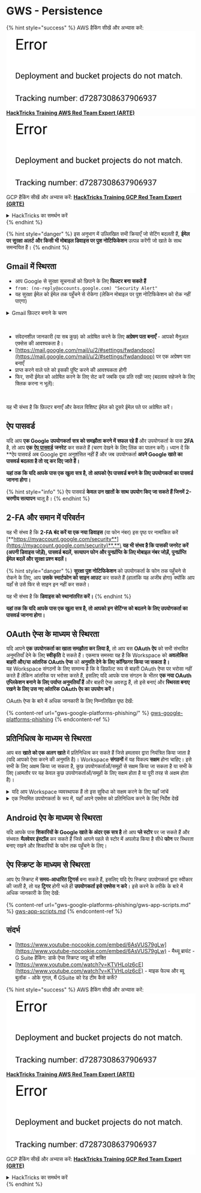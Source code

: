 # GWS - Persistence

{% hint style="success" %}
AWS हैकिंग सीखें और अभ्यास करें:<img src="../../.gitbook/assets/image (1) (1).png" alt="" data-size="line">[**HackTricks Training AWS Red Team Expert (ARTE)**](https://training.hacktricks.xyz/courses/arte)<img src="../../.gitbook/assets/image (1) (1).png" alt="" data-size="line">\
GCP हैकिंग सीखें और अभ्यास करें: <img src="../../.gitbook/assets/image (2).png" alt="" data-size="line">[**HackTricks Training GCP Red Team Expert (GRTE)**<img src="../../.gitbook/assets/image (2).png" alt="" data-size="line">](https://training.hacktricks.xyz/courses/grte)

<details>

<summary>HackTricks का समर्थन करें</summary>

* [**सदस्यता योजनाएँ**](https://github.com/sponsors/carlospolop) देखें!
* **हमारे साथ जुड़ें** 💬 [**Discord समूह**](https://discord.gg/hRep4RUj7f) या [**टेलीग्राम समूह**](https://t.me/peass) या **हमें** **Twitter** 🐦 [**@hacktricks\_live**](https://twitter.com/hacktricks\_live)** पर फॉलो करें।**
* **हैकिंग ट्रिक्स साझा करें और** [**HackTricks**](https://github.com/carlospolop/hacktricks) और [**HackTricks Cloud**](https://github.com/carlospolop/hacktricks-cloud) गिटहब रिपोजिटरी में PR सबमिट करें।

</details>
{% endhint %}

{% hint style="danger" %}
इस अनुभाग में उल्लिखित सभी क्रियाएँ जो सेटिंग बदलती हैं, **ईमेल पर सुरक्षा अलर्ट और किसी भी मोबाइल डिवाइस पर पुश नोटिफिकेशन** उत्पन्न करेंगी जो खाते के साथ समन्वयित हैं।
{% endhint %}

## **Gmail में स्थिरता**

* आप Google से सुरक्षा सूचनाओं को छिपाने के लिए **फिल्टर बना सकते हैं**
* `from: (no-reply@accounts.google.com) "Security Alert"`
* यह सुरक्षा ईमेल को ईमेल तक पहुँचने से रोकेगा (लेकिन मोबाइल पर पुश नोटिफिकेशन को रोक नहीं पाएगा)

<details>

<summary>Gmail फ़िल्टर बनाने के चरण</summary>

(निर्देश [**यहाँ**](https://support.google.com/mail/answer/6579) से)

1. [Gmail](https://mail.google.com/) खोलें।
2. शीर्ष पर खोज बॉक्स में, खोज विकल्प दिखाएँ पर क्लिक करें ![photos tune](https://lh3.googleusercontent.com/cD6YR\_YvqXqNKxrWn2NAWkV6tjJtg8vfvqijKT1\_9zVCrl2sAx9jROKhLqiHo2ZDYTE=w36) .
3. अपने खोज मानदंड दर्ज करें। यदि आप यह जांचना चाहते हैं कि आपकी खोज सही ढंग से काम कर रही है, तो **खोज** पर क्लिक करके देखें कि कौन से ईमेल दिखाई देते हैं।
4. खोज विंडो के नीचे, **फिल्टर बनाएँ** पर क्लिक करें।
5. चुनें कि आप फ़िल्टर से क्या करना चाहते हैं।
6. **फिल्टर बनाएँ** पर क्लिक करें।

अपने वर्तमान फ़िल्टर की जांच करें (उन्हें हटाने के लिए) [https://mail.google.com/mail/u/0/#settings/filters](https://mail.google.com/mail/u/0/#settings/filters) पर

</details>

<figure><img src="../../.gitbook/assets/image (331).png" alt=""><figcaption></figcaption></figure>

* संवेदनशील जानकारी (या सब कुछ) को अग्रेषित करने के लिए **अग्रेषण पता बनाएँ** - आपको मैनुअल एक्सेस की आवश्यकता है।
* [https://mail.google.com/mail/u/2/#settings/fwdandpop](https://mail.google.com/mail/u/2/#settings/fwdandpop) पर एक अग्रेषण पता बनाएँ
* प्राप्त करने वाले पते को इसकी पुष्टि करने की आवश्यकता होगी
* फिर, सभी ईमेल को अग्रेषित करने के लिए सेट करें जबकि एक प्रति रखी जाए (बदलाव सहेजने के लिए क्लिक करना न भूलें):

<figure><img src="../../.gitbook/assets/image (332).png" alt=""><figcaption></figcaption></figure>

यह भी संभव है कि फ़िल्टर बनाएँ और केवल विशिष्ट ईमेल को दूसरे ईमेल पते पर अग्रेषित करें।

## ऐप पासवर्ड

यदि आप **एक Google उपयोगकर्ता सत्र को समझौता करने में सफल रहे हैं** और उपयोगकर्ता के पास **2FA** है, तो आप **एक** [**ऐप पासवर्ड**](https://support.google.com/accounts/answer/185833?hl=en) **जनरेट** कर सकते हैं (चरण देखने के लिए लिंक का पालन करें)। ध्यान दें कि **ऐप पासवर्ड अब Google द्वारा अनुशंसित नहीं हैं और जब उपयोगकर्ता **अपने Google खाते का पासवर्ड बदलता है तो रद्द कर दिए जाते हैं।**

**यहां तक कि यदि आपके पास एक खुला सत्र है, तो आपको ऐप पासवर्ड बनाने के लिए उपयोगकर्ता का पासवर्ड जानना होगा।**

{% hint style="info" %}
ऐप पासवर्ड **केवल उन खातों के साथ उपयोग किए जा सकते हैं जिनमें 2-चरणीय सत्यापन** चालू है।
{% endhint %}

## 2-FA और समान में परिवर्तन

यह भी संभव है कि **2-FA बंद करें या एक नया डिवाइस** (या फोन नंबर) इस पृष्ठ पर नामांकित करें [**https://myaccount.google.com/security**](https://myaccount.google.com/security)**.**\
**यह भी संभव है कि पासकी जनरेट करें (अपनी डिवाइस जोड़ें), पासवर्ड बदलें, सत्यापन फोन और पुनर्प्राप्ति के लिए मोबाइल नंबर जोड़ें, पुनर्प्राप्ति ईमेल बदलें और सुरक्षा प्रश्न बदलें।**

{% hint style="danger" %}
**सुरक्षा पुश नोटिफिकेशन** को उपयोगकर्ता के फोन तक पहुँचने से रोकने के लिए, आप **उसके स्मार्टफोन को साइन आउट** कर सकते हैं (हालांकि यह अजीब होगा) क्योंकि आप यहाँ से उसे फिर से साइन इन नहीं कर सकते।

यह भी संभव है कि **डिवाइस को स्थानांतरित करें।**
{% endhint %}

**यहां तक कि यदि आपके पास एक खुला सत्र है, तो आपको इन सेटिंग्स को बदलने के लिए उपयोगकर्ता का पासवर्ड जानना होगा।**

## OAuth ऐप्स के माध्यम से स्थिरता

यदि आपने **एक उपयोगकर्ता का खाता समझौता कर लिया है,** तो आप बस **OAuth ऐप** को सभी संभावित अनुमतियाँ देने के लिए **स्वीकृति** दे सकते हैं। एकमात्र समस्या यह है कि Workspace को **अवलोकित बाहरी और/या आंतरिक OAuth ऐप्स** को **अनुमति देने के लिए कॉन्फ़िगर किया जा सकता है।**\
यह Workspace संगठनों के लिए सामान्य है कि वे डिफ़ॉल्ट रूप से बाहरी OAuth ऐप्स पर भरोसा नहीं करते हैं लेकिन आंतरिक पर भरोसा करते हैं, इसलिए यदि आपके पास संगठन के भीतर **एक नया OAuth एप्लिकेशन बनाने के लिए पर्याप्त अनुमतियाँ हैं** और बाहरी ऐप्स अवरुद्ध हैं, तो इसे बनाएं और **स्थिरता बनाए रखने के लिए उस नए आंतरिक OAuth ऐप का उपयोग करें।**

OAuth ऐप्स के बारे में अधिक जानकारी के लिए निम्नलिखित पृष्ठ देखें:

{% content-ref url="gws-google-platforms-phishing/" %}
[gws-google-platforms-phishing](gws-google-platforms-phishing/)
{% endcontent-ref %}

## प्रतिनिधित्व के माध्यम से स्थिरता

आप बस **खाते को एक अलग खाते** में प्रतिनिधित्व कर सकते हैं जिसे हमलावर द्वारा नियंत्रित किया जाता है (यदि आपको ऐसा करने की अनुमति है)। Workspace **संगठनों** में यह विकल्प **सक्षम** होना चाहिए। इसे सभी के लिए अक्षम किया जा सकता है, कुछ उपयोगकर्ताओं/समूहों से सक्षम किया जा सकता है या सभी के लिए (आमतौर पर यह केवल कुछ उपयोगकर्ताओं/समूहों के लिए सक्षम होता है या पूरी तरह से अक्षम होता है)।

<details>

<summary>यदि आप Workspace व्यवस्थापक हैं तो इस सुविधा को सक्षम करने के लिए यहाँ जांचें</summary>

(जानकारी [दस्तावेज़ों से कॉपी की गई](https://support.google.com/a/answer/7223765))

आपके संगठन के लिए एक व्यवस्थापक के रूप में (उदाहरण के लिए, आपका कार्य या स्कूल), आप नियंत्रित करते हैं कि उपयोगकर्ता अपने Gmail खाते तक पहुँच को प्रतिनिधित्व कर सकते हैं या नहीं। आप सभी को अपने खाते को प्रतिनिधित्व करने का विकल्प दे सकते हैं। या, केवल कुछ विभागों के लोगों को प्रतिनिधित्व सेट करने की अनुमति दें। उदाहरण के लिए, आप:

* अपने Gmail खाते पर एक प्रशासनिक सहायक को प्रतिनिधि के रूप में जोड़ सकते हैं ताकि वे आपकी ओर से ईमेल पढ़ और भेज सकें।
* एक समूह, जैसे कि आपकी बिक्री विभाग, को समूहों में प्रतिनिधि के रूप में जोड़ सकते हैं ताकि सभी को एक Gmail खाते तक पहुँच मिल सके।

उपयोगकर्ता केवल उसी संगठन में दूसरे उपयोगकर्ता को प्रतिनिधित्व कर सकते हैं, चाहे उनका डोमेन या उनका संगठनात्मक इकाई कुछ भी हो।

#### प्रतिनिधित्व सीमाएँ और प्रतिबंध

* **उपयोगकर्ताओं को अपने मेलबॉक्स तक पहुँच देने के लिए Google समूह को अनुमति दें** विकल्प: इस विकल्प का उपयोग करने के लिए, इसे प्रतिनिधित्व किए गए खाते के OU और प्रत्येक समूह सदस्य के OU के लिए सक्षम किया जाना चाहिए। जिन समूह के सदस्य एक OU में हैं जिसमें यह विकल्प सक्षम नहीं है, वे प्रतिनिधित्व किए गए खाते तक पहुँच नहीं सकते।
* सामान्य उपयोग के साथ, 40 प्रतिनिधि एक ही समय में एक Gmail खाते तक पहुँच सकते हैं। एक या अधिक प्रतिनिधियों द्वारा औसत से अधिक उपयोग इस संख्या को कम कर सकता है।
* स्वचालित प्रक्रियाएँ जो अक्सर Gmail तक पहुँचती हैं, वे भी एक ही समय में एक खाते तक पहुँचने वाले प्रतिनिधियों की संख्या को कम कर सकती हैं। इन प्रक्रियाओं में API या ब्राउज़र एक्सटेंशन शामिल हैं जो अक्सर Gmail तक पहुँचते हैं।
* एक ही Gmail खाता 1,000 अद्वितीय प्रतिनिधियों का समर्थन करता है। समूहों में एक समूह एक प्रतिनिधि के रूप में सीमा की ओर गिना जाता है।
* प्रतिनिधित्व Gmail खाते की सीमाओं को नहीं बढ़ाता है। प्रतिनिधि उपयोगकर्ताओं के साथ Gmail खातों में मानक Gmail खाता सीमाएँ और नीतियाँ होती हैं। विवरण के लिए, [Gmail सीमाएँ और नीतियाँ](https://support.google.com/a/topic/28609) पर जाएँ।

#### चरण 1: अपने उपयोगकर्ताओं के लिए Gmail प्रतिनिधित्व चालू करें

**शुरू करने से पहले:** कुछ उपयोगकर्ताओं के लिए सेटिंग लागू करने के लिए, उनके खातों को एक [संगठनात्मक इकाई](https://support.google.com/a/topic/1227584) में रखें।

1. [साइन इन](https://admin.google.com/) करें अपने [Google व्यवस्थापक कंसोल](https://support.google.com/a/answer/182076) में।

एक _व्यवस्थापक खाते_ का उपयोग करके साइन इन करें, न कि अपने वर्तमान खाते CarlosPolop@gmail.com
2. व्यवस्थापक कंसोल में, मेनू पर जाएँ ![](https://storage.googleapis.com/support-kms-prod/JxKYG9DqcsormHflJJ8Z8bHuyVI5YheC0lAp)![और फिर](https://storage.googleapis.com/support-kms-prod/Th2Tx0uwPMOhsMPn7nRXMUo3vs6J0pto2DTn)![](https://storage.googleapis.com/support-kms-prod/ocGtUSENh4QebLpvZcmLcNRZyaTBcolMRSyl) **ऐप्स**![और फिर](https://storage.googleapis.com/support-kms-prod/Th2Tx0uwPMOhsMPn7nRXMUo3vs6J0pto2DTn)**Google Workspace**![और फिर](https://storage.googleapis.com/support-kms-prod/Th2Tx0uwPMOhsMPn7nRXMUo3vs6J0pto2DTn)**Gmail**![और फिर](https://storage.googleapis.com/support-kms-prod/Th2Tx0uwPMOhsMPn7nRXMUo3vs6J0pto2DTn)**उपयोगकर्ता सेटिंग्स**।
3. यदि आप सेटिंग को सभी पर लागू करना चाहते हैं, तो शीर्ष संगठनात्मक इकाई को चयनित छोड़ दें। अन्यथा, एक बच्चे [संगठनात्मक इकाई](https://support.google.com/a/topic/1227584) का चयन करें।
4. **मेल प्रतिनिधित्व** पर क्लिक करें।
5. **उपयोगकर्ताओं को अपने मेलबॉक्स तक पहुँच को अन्य उपयोगकर्ताओं को प्रतिनिधित्व करने की अनुमति दें** बॉक्स को चेक करें।
6. (वैकल्पिक) उपयोगकर्ताओं को यह निर्दिष्ट करने की अनुमति देने के लिए कि उनके खाते से भेजे गए प्रतिनिधि संदेशों में कौन सी प्रेषक जानकारी शामिल है, **उपयोगकर्ताओं को इस सेटिंग को अनुकूलित करने की अनुमति दें** बॉक्स को चेक करें।
7. प्रतिनिधियों द्वारा भेजे गए संदेशों में शामिल प्रेषक जानकारी के लिए एक विकल्प चुनें:
* **खाता मालिक और प्रतिनिधि जो ईमेल भेजता है दिखाएँ**—संदेशों में Gmail खाता मालिक और प्रतिनिधि के ईमेल पते शामिल होते हैं।
* **केवल खाता मालिक दिखाएँ**—संदेशों में केवल Gmail खाता मालिक का ईमेल पता शामिल होता है। प्रतिनिधि का ईमेल पता शामिल नहीं होता है।
8. (वैकल्पिक) उपयोगकर्ताओं को समूहों में एक समूह को प्रतिनिधि के रूप में जोड़ने की अनुमति देने के लिए, **उपयोगकर्ताओं को अपने मेलबॉक्स तक पहुँच देने के लिए Google समूह को अनुमति दें** बॉक्स को चेक करें।
9. **सहेजें** पर क्लिक करें। यदि आपने एक बच्चे संगठनात्मक इकाई को कॉन्फ़िगर किया है, तो आप एक माता संगठनात्मक इकाई की सेटिंग्स को **विरासत में** या **ओवरराइड** कर सकते हैं।
10. (वैकल्पिक) अन्य संगठनात्मक इकाइयों के लिए Gmail प्रतिनिधित्व चालू करने के लिए, चरण 3-9 को दोहराएँ।

परिवर्तन में 24 घंटे तक का समय लग सकता है लेकिन आमतौर पर अधिक तेजी से होते हैं। [अधिक जानें](https://support.google.com/a/answer/7514107)

#### चरण 2: उपयोगकर्ताओं को उनके खातों के लिए प्रतिनिधियों को सेट करने दें

जब आप प्रतिनिधित्व चालू करते हैं, तो आपके उपयोगकर्ता अपने Gmail सेटिंग्स में जाकर प्रतिनिधियों को असाइन करते हैं। प्रतिनिधि तब उपयोगकर्ता की ओर से संदेश पढ़, भेज और प्राप्त कर सकते हैं।

विवरण के लिए, उपयोगकर्ताओं को [ईमेल पर प्रतिनिधित्व और सहयोग](https://support.google.com/a/users/answer/138350) पर निर्देशित करें।

</details>

<details>

<summary>एक नियमित उपयोगकर्ता के रूप में, यहाँ अपने एक्सेस को प्रतिनिधित्व करने के लिए निर्देश देखें</summary>

(जानकारी [**दस्तावेज़ों से कॉपी की गई**](https://support.google.com/mail/answer/138350))

आप 10 प्रतिनिधियों तक जोड़ सकते हैं।

यदि आप अपने कार्य, स्कूल या अन्य संगठन के माध्यम से Gmail का उपयोग कर रहे हैं:

* आप अपने संगठन के भीतर 1000 प्रतिनिधियों तक जोड़ सकते हैं।
* सामान्य उपयोग के साथ, 40 प्रतिनिधि एक ही समय में एक Gmail खाते तक पहुँच सकते हैं।
* यदि आप स्वचालित प्रक्रियाओं का उपयोग करते हैं, जैसे कि API या ब्राउज़र एक्सटेंशन, तो कुछ प्रतिनिधि एक ही समय में एक Gmail खाते तक पहुँच सकते हैं।

1. अपने कंप्यूटर पर, [Gmail](https://mail.google.com/) खोलें। आप Gmail ऐप से प्रतिनिधियों को नहीं जोड़ सकते।
2. शीर्ष दाएँ कोने में, सेटिंग्स पर क्लिक करें ![Settings](https://lh3.googleusercontent.com/p3J-ZSPOLtuBBR\_ofWTFDfdgAYQgi8mR5c76ie8XQ2wjegk7-yyU5zdRVHKybQgUlQ=w36-h36) ![और फिर](https://lh3.googleusercontent.com/3\_l97rr0GvhSP2XV5OoCkV2ZDTIisAOczrSdzNCBxhIKWrjXjHucxNwocghoUa39gw=w36-h36) **सभी सेटिंग्स देखें**।
3. **खाते और आयात** या **खाते** टैब पर क्लिक करें।
4. "अपने खाते तक पहुँच देने के लिए अनुमति दें" अनुभाग में, **एक और खाता जोड़ें** पर क्लिक करें। यदि आप अपने कार्य या स्कूल के माध्यम से Gmail का उपयोग कर रहे हैं, तो आपके संगठन द्वारा ईमेल प्रतिनिधित्व को प्रतिबंधित किया जा सकता है। यदि आप इस सेटिंग को नहीं देखते हैं, तो अपने व्यवस्थापक से संपर्क करें।
* यदि आप अपने खाते तक पहुँच देने के लिए अनुमति नहीं देखते हैं, तो यह प्रतिबंधित है।
5. उस व्यक्ति का ईमेल पता दर्ज करें जिसे आप जोड़ना चाहते हैं। यदि आप अपने कार्य, स्कूल या अन्य संगठन के माध्यम से Gmail का उपयोग कर रहे हैं, और आपके व्यवस्थापक इसकी अनुमति देते हैं, तो आप एक समूह का ईमेल पता दर्ज कर सकते हैं। इस समूह का आपके संगठन के समान डोमेन होना चाहिए। समूह के बाहरी सदस्यों को प्रतिनिधित्व पहुँच से वंचित किया जाता है।\
\
**महत्वपूर्ण:** यदि आप जिस खाते को प्रतिनिधित्व करते हैं वह एक नया खाता है या पासवर्ड रीसेट किया गया है, तो व्यवस्थापक को पहले साइन इन करते समय पासवर्ड बदलने की आवश्यकता को बंद करना होगा।

* [जानें कि व्यवस्थापक उपयोगकर्ता कैसे बना सकता है](https://support.google.com/a/answer/33310)।
* [जानें कि व्यवस्थापक पासवर्ड कैसे रीसेट कर सकता है](https://support.google.com/a/answer/33319)।

6. **अगला चरण** पर क्लिक करें ![और फिर](https://lh3.googleusercontent.com/QbWcYKta5vh\_4-OgUeFmK-JOB0YgLLoGh69P478nE6mKdfpWQniiBabjF7FVoCVXI0g=h36) **अधिकार देने के लिए ईमेल भेजें**।

आपने जिस व्यक्ति को जोड़ा है, उसे पुष्टि करने के लिए एक ईमेल प्राप्त होगा। निमंत्रण एक सप्ताह के बाद समाप्त हो जाता है।

यदि आपने एक समूह जोड़ा है, तो सभी समूह के सदस्य बिना पुष्टि किए प्रतिनिधि बन जाएंगे।

नोट: प्रतिनिधित्व प्रभावी होने में 24 घंटे तक का समय लग सकता है।

</details>

## Android ऐप के माध्यम से स्थिरता

यदि आपके पास **शिकारियों के Google खाते के अंदर एक सत्र है** तो आप **प्ले स्टोर** पर जा सकते हैं और संभवतः **मैलवेयर इंस्टॉल** कर सकते हैं जिसे आपने पहले से स्टोर में अपलोड किया है सीधे **फोन** पर स्थिरता बनाए रखने और शिकारियों के फोन तक पहुँचने के लिए।

## **ऐप स्क्रिप्ट के माध्यम से स्थिरता**

आप ऐप स्क्रिप्ट में **समय-आधारित ट्रिगर्स** बना सकते हैं, इसलिए यदि ऐप स्क्रिप्ट उपयोगकर्ता द्वारा स्वीकार की जाती है, तो यह **ट्रिगर** होगी भले ही **उपयोगकर्ता इसे एक्सेस न करे**। इसे करने के तरीके के बारे में अधिक जानकारी के लिए देखें:

{% content-ref url="gws-google-platforms-phishing/gws-app-scripts.md" %}
[gws-app-scripts.md](gws-google-platforms-phishing/gws-app-scripts.md)
{% endcontent-ref %}

## संदर्भ

* [https://www.youtube-nocookie.com/embed/6AsVUS79gLw](https://www.youtube-nocookie.com/embed/6AsVUS79gLw) - मैथ्यू ब्रायंट - G Suite हैकिंग: डार्क ऐप्स स्क्रिप्ट जादू की शक्ति
* [https://www.youtube.com/watch?v=KTVHLolz6cE](https://www.youtube.com/watch?v=KTVHLolz6cE) - माइक फेल्च और ब्यू बुलॉक - ओके गूगल, मैं GSuite को रेड टीम कैसे करूँ? 

{% hint style="success" %}
AWS हैकिंग सीखें और अभ्यास करें:<img src="../../.gitbook/assets/image (1) (1).png" alt="" data-size="line">[**HackTricks Training AWS Red Team Expert (ARTE)**](https://training.hacktricks.xyz/courses/arte)<img src="../../.gitbook/assets/image (1) (1).png" alt="" data-size="line">\
GCP हैकिंग सीखें और अभ्यास करें: <img src="../../.gitbook/assets/image (2).png" alt="" data-size="line">[**HackTricks Training GCP Red Team Expert (GRTE)**<img src="../../.gitbook/assets/image (2).png" alt="" data-size="line">](https://training.hacktricks.xyz/courses/grte)

<details>

<summary>HackTricks का समर्थन करें</summary>

* [**सदस्यता योजनाएँ**](https://github.com/sponsors/carlospolop) देखें!
* **हमारे साथ जुड़ें** 💬 [**Discord समूह**](https://discord.gg/hRep4RUj7f) या [**टेलीग्राम समूह**](https://t.me/peass) या **हमें** **Twitter** 🐦 [**@hacktricks\_live**](https://twitter.com/hacktricks\_live)** पर फॉलो करें।**
* **हैकिंग ट्रिक्स साझा करें और** [**HackTricks**](https://github.com/carlospolop/hacktricks) और [**HackTricks Cloud**](https://github.com/carlospolop/hacktricks-cloud) गिटहब रिपोजिटरी में PR सबमिट करें।

</details>
{% endhint %}

